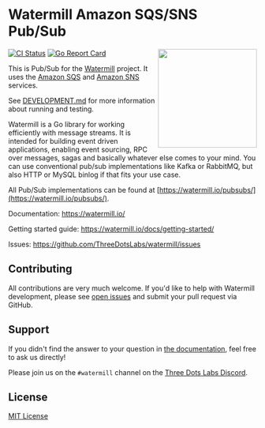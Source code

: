 # Watermill Amazon SQS/SNS Pub/Sub
<img align="right" width="200" src="https://threedots.tech/watermill-io/watermill-logo.png">

[![CI Status](https://github.com/ThreeDotsLabs/watermill-amazonsqs/actions/workflows/master.yml/badge.svg)](https://github.com/ThreeDotsLabs/watermill-amazonsqs/actions/workflows/master.yml)
[![Go Report Card](https://goreportcard.com/badge/github.com/ThreeDotsLabs/watermill-amazonsqs)](https://goreportcard.com/report/github.com/ThreeDotsLabs/watermill-amazonsqs)

This is Pub/Sub for the [Watermill](https://watermill.io/) project.
It uses the [Amazon SQS](https://aws.amazon.com/sqs/) and [Amazon SNS](https://aws.amazon.com/sns/) services.

See [DEVELOPMENT.md](./DEVELOPMENT.md) for more information about running and testing.

Watermill is a Go library for working efficiently with message streams. It is intended
for building event driven applications, enabling event sourcing, RPC over messages,
sagas and basically whatever else comes to your mind. You can use conventional pub/sub
implementations like Kafka or RabbitMQ, but also HTTP or MySQL binlog if that fits your use case.

All Pub/Sub implementations can be found at [https://watermill.io/pubsubs/](https://watermill.io/pubsubs/).

Documentation: https://watermill.io/

Getting started guide: https://watermill.io/docs/getting-started/

Issues: https://github.com/ThreeDotsLabs/watermill/issues

## Contributing

All contributions are very much welcome. If you'd like to help with Watermill development,
please see [open issues](https://github.com/ThreeDotsLabs/watermill/issues?utf8=%E2%9C%93&q=is%3Aissue+is%3Aopen+)
and submit your pull request via GitHub.

## Support

If you didn't find the answer to your question in [the documentation](https://watermill.io/), feel free to ask us directly!

Please join us on the `#watermill` channel on the [Three Dots Labs Discord](https://discord.gg/QV6VFg4YQE).

## License

[MIT License](./LICENSE)
